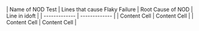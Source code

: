 | Name of NOD Test | Lines that cause Flaky Failure | Root Cause of NOD | Line in idoft |
| ------------- | ------------- |
| Content Cell  | Content Cell  |
| Content Cell  | Content Cell  |
